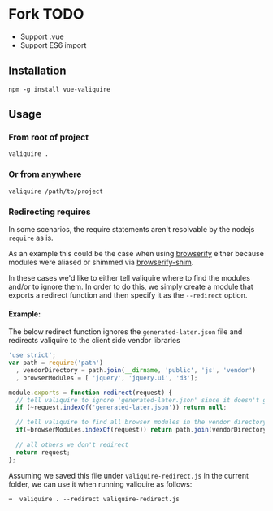 # Fork TODO

- Support .vue
- Support ES6 import

## Installation

`npm -g install vue-valiquire`

## Usage 

### From root of project

`valiquire .`

### Or from anywhere

`valiquire /path/to/project`


### Redirecting requires

In some scenarios, the require statements aren't resolvable by the nodejs `require` as is. 

As an example this could be the case when using [browserify]() either because modules were aliased or shimmed via
[browserify-shim]().

In these cases we'd like to either tell valiquire where to find the modules and/or to ignore them. In order to do this,
we simply create a module that exports a redirect function and then specify it as the `--redirect` option. 

#### Example:

The below redirect function ignores the `generated-later.json` file and redirects valiquire to the client side vendor
libraries

```js
'use strict';
var path = require('path')
  , vendorDirectory = path.join(__dirname, 'public', 'js', 'vendor')
  , browserModules = [ 'jquery', 'jquery.ui', 'd3'];

module.exports = function redirect(request) {
  // tell valiquire to ignore 'generated-later.json' since it doesn't get generated until the server starts
  if (~request.indexOf('generated-later.json')) return null;

  // tell valiquire to find all browser modules in the vendor directory
  if(~browserModules.indexOf(request)) return path.join(vendorDirectory, request);
  
  // all others we don't redirect
  return request;  
};
```

Assuming we saved this file under `valiquire-redirect.js` in the current folder, we can use it when running valiquire as
follows:

    ➜  valiquire . --redirect valiquire-redirect.js
